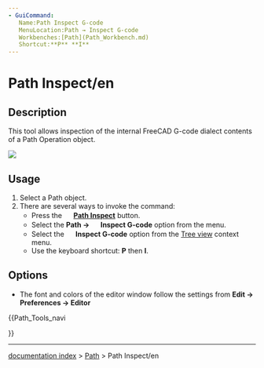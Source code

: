 ```yaml
---
- GuiCommand:
   Name:Path Inspect G-code
   MenuLocation:Path → Inspect G-code
   Workbenches:[Path](Path_Workbench.md)
   Shortcut:**P** **I**
---
```


# Path Inspect/en

## Description

This tool allows inspection of the internal FreeCAD G-code dialect contents of a Path Operation object.

![](images/Path_inspector.jpg )

## Usage

1.  Select a Path object.
2.  There are several ways to invoke the command:
    -   Press the **<img src="images/Path_Inspect.svg" width=16px> [Path Inspect](Path_Inspect.md)** button.
    -   Select the **Path → <img src="images/Path_Inspect.svg" width=16px> Inspect G-code** option from the menu.
    -   Select the **<img src="images/Path_Inspect.svg" width=16px> Inspect G-code** option from the [Tree view](Tree_view.md) context menu.
    -   Use the keyboard shortcut: **P** then **I**.

## Options

-   The font and colors of the editor window follow the settings from **Edit → Preferences → Editor**





{{Path_Tools_navi

}}

---
[documentation index](../README.md) > [Path](Path_Workbench.md) > Path Inspect/en

